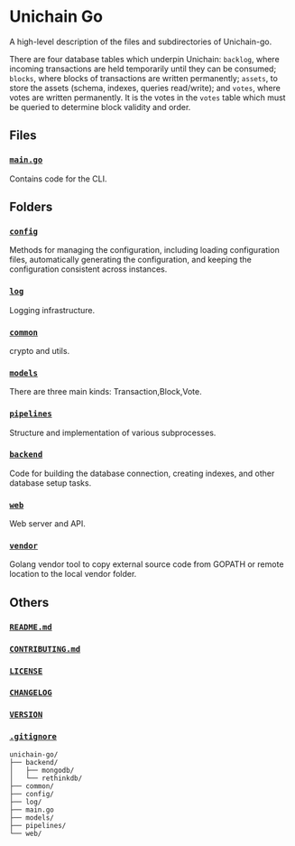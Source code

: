 # Unichain Go

A high-level description of the files and subdirectories of Unichain-go.

There are four database tables which underpin Unichain: `backlog`, where incoming transactions are held temporarily until they can be consumed; `blocks`, where blocks of transactions are written permanently; `assets`, to store the assets (schema, indexes, queries read/write); and `votes`, where votes are written permanently.  It is the votes in the `votes` table which must be queried to determine block validity and order.

## Files

### [`main.go`](./main.go)

Contains code for the CLI.

## Folders

### [`config`](./config)

Methods for managing the configuration, including loading configuration files, automatically generating the configuration, and keeping the configuration consistent across instances.

### [`log`](./log)

Logging infrastructure.

### [`common`](./common)

crypto and utils.

### [`models`](./models)

There are three main kinds: Transaction,Block,Vote.

### [`pipelines`](./pipelines)

Structure and implementation of various subprocesses.

### [`backend`](./backend)

Code for building the database connection, creating indexes, and other database setup tasks.

### [`web`](./web)

Web server and API.

### [`vendor`](./vendor)

Golang vendor tool to copy external source code from GOPATH or remote location to the local vendor folder. 

## Others

### [`README.md`](./README.md)

### [`CONTRIBUTING.md`](./CONTRIBUTING.md)

### [`LICENSE`](./LICENSE)

### [`CHANGELOG`](./CHANGELOG)

### [`VERSION`](./VERSION)

### [`.gitignore`](./.gitignore)

```
unichain-go/
├── backend/
│   ├── mongodb/
│   └── rethinkdb/
├── common/
├── config/
├── log/
├── main.go
├── models/
├── pipelines/
└── web/
```